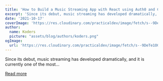 ```yaml
---
title: 'How to Build a Music Streaming App with React using Auth0 and Cloudinary'
excerpt: 'Since its debut, music streaming has developed dramatically, and it is currently one of the most...'
date: '2021-10-17'
coverImage: 'https://res.cloudinary.com/practicaldev/image/fetch/s--9DeTe1OG--/c_imagga_scale,f_auto,fl_progressive,h_420,q_auto,w_1000/https://dev-to-uploads.s3.amazonaws.com/uploads/articles/p9cgrkse38tvgocvl4yg.png'
author:
  name: Koders
  picture: "assets/blog/authors/koders.png"
ogImage:
  url: 'https://res.cloudinary.com/practicaldev/image/fetch/s--9DeTe1OG--/c_imagga_scale,f_auto,fl_progressive,h_420,q_auto,w_1000/https://dev-to-uploads.s3.amazonaws.com/uploads/articles/p9cgrkse38tvgocvl4yg.png'
---
```


Since its debut, music streaming has developed dramatically, and it is currently one of the most...

[Read more](https://dev.to/hackmamba/how-to-build-a-music-streaming-app-with-react-using-auth0-and-cloudinary-6k9)
